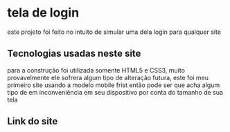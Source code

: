 <h1>tela de login</h1>
<p>este projeto foi feito no intuito de simular uma dela login para qualquer site</p>

<h2>Tecnologias usadas neste site </h2>
<p> para a construção foi utilizada somente HTML5 e CSS3, muito provavelmente ele sofrera algum tipo de alteração futura, este foi meu primeiro site usando a modelo mobile frist então pode ser que acha algum tipo de em inconveniência em seu dispositivo por conta do tamanho de sua tela </p>

<h2>Link do site</h2>
